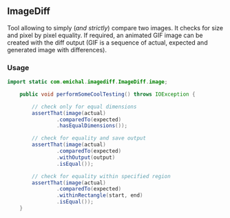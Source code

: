## ImageDiff

Tool allowing to simply (_and strictly_) compare two images. It checks for size and pixel by pixel equality. If required, an animated GIF image can be created with the diff output (GIF is a sequence of actual, expected and generated image with differences).

### Usage

```java
import static com.emichal.imagediff.ImageDiff.image;

    public void performSomeCoolTesting() throws IOException {

        // check only for equal dimensions
        assertThat(image(actual)
                .comparedTo(expected)
                .hasEqualDimensions());

        // check for equality and save output
        assertThat(image(actual)
                .comparedTo(expected)
                .withOutput(output)
                .isEqual());

        // check for equality within specified region
        assertThat(image(actual)
                .comparedTo(expected)
                .withinRectangle(start, end)
                .isEqual());
    }
```